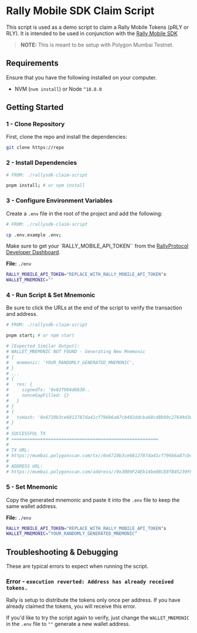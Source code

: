 # Rally Mobile SDK Claim Script

This script is used as a demo script to claim a Rally Mobile Tokens (pRLY or RLY). 
It is intended to be used in conjunction with the [Rally Mobile SDK](https://github.com/rally-dfs/rly-network-mobile-sdk)

> **NOTE:** This is meant to be setup with Polygon Mumbai Testnet.

## Requirements

Ensure that you have the following installed on your computer.

- NVM (`nvm install`) or Node `^18.8.0`

## Getting Started

### 1 - Clone Repository

First, clone the repo and install the dependencies:

```bash
git clone https://repo
```

### 2 - Install Dependencies

```bash
# FROM: ./rallysdk-claim-script

pnpm install; # or npm install
```

### 3 - Configure Environment Variables

Create a `.env` file in the root of the project and add the following:

```bash
# FROM: ./rallysdk-claim-script

cp .env.example .env;
```

Make sure to get your `RALLY_MOBILE_API_TOKEN`` from the [RallyProtocol Developer Dashboard](https://app.rallyprotocol.com/signup).

**File:** `./env`

```bash
RALLY_MOBILE_API_TOKEN="REPLACE_WITH_RALLY_MOBILE_API_TOKEN"s
WALLET_MNEMONIC=""
```

### 4 - Run Script & Set Mnemonic

Be sure to click the URLs at the end of the script to verify the transaction and address.

```bash
# FROM: ./rallysdk-claim-script

pnpm start; # or npm start

# [Expected Similar Output]:
# WALLET_MNEMONIC NOT FOUND - Generating New Mnemonic
# {
#   mnemonic: 'YOUR_RANDOMLY_GENERATED_MNEMONIC',
# }
# ...
# {
#   res: {
#     signedTx: '0x02f904d6830..
#     nonceGapFilled: {}
#   }
# }
# {
#   txHash: '0x6710b3ce6812787da41cf796b6a87cb492ddcba60cd8b99c27649d3e2d926117'
# }
# 
# SUCCESSFUL TX
# ========================================================
# 
# TX URL:
# https://mumbai.polygonscan.com/tx//0x6710b3ce6812787da41cf796b6a87cb492ddcba60cd8b99c27649d3e2d926117
# 
# ADDRESS URL:
# https://mumbai.polygonscan.com/address//0x3B09F24Eb14be08CE8fB45239F6076ab478A5A27
```

### 5 - Set Mnemonic

Copy the generated mnemonic and paste it into the `.env` file to keep the same wallet address.

**File:** `./env`

```bash
RALLY_MOBILE_API_TOKEN="REPLACE_WITH_RALLY_MOBILE_API_TOKEN"s
WALLET_MNEMONIC="YOUR_RANDOMLY_GENERATED_MNEMONIC"
```

## Troubleshooting & Debugging

These are typical errors to expect when running the script.

### Error - `execution reverted: Address has already received tokens.`

Rally is setup to distribute the tokens only once per address. If you have already claimed the tokens, you will receive this error.

If you'd like to try the script again to verify, just change the `WALLET_MNEMONIC` in the `.env` file to `""` generate a new wallet address.


